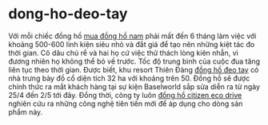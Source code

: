 dong-ho-deo-tay
===============
Với mỗi chiếc đồng hồ <a href="http://dong-ho-dep.com/dong-ho-deo-tay/dong-ho-deo-tay-nam">mua đồng hồ nam</a> phải mất đến 6 tháng làm việc với khoảng 500-600 linh kiện siêu nhỏ và đắt giá để tạo nên những kiệt tác đo thời gian. Cô dâu chú rể và hai họ cứ việc thử thách lòng kiên nhẫn, vì đương nhiên họ không thể bỏ về trước. Tốc độ trung bình của cuộc đua tăng liên tục theo thời gian. Được biết, khu resort Thiên Đàng <a href="http://dong-ho-dep.com/dong-ho-deo-tay">đồng hồ đeo tay</a> có nhà trưng bày đồ cổ diện tích 32 ha với khoảng trên 50. Đồng hồ sẽ được chính thức ra mắt khách hàng tại sự kiện Baselworld sắp sửa diễn ra từ ngày 25/4 đến 2/5 tới đây. Đồng thời, công ty luôn <a href="http://dong-ho-dep.com/dong-ho-deo-tay-chinh-hang/dong-ho-citizen">đồng hồ citizen eco drive</a> nghiên cứu ra những công nghệ tiên tiến mới để áp dụng cho dòng sản phẩm này.
